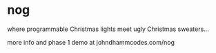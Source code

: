 # nog
where programmable Christmas lights meet ugly Christmas sweaters...

more info and phase 1 demo at johndhammcodes.com/nog
